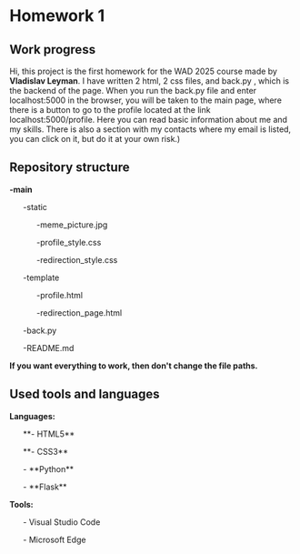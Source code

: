 <h1>Homework 1</h1>

<h2>Work progress</h2>

Hi, this project is the first homework for the WAD 2025 course made by <strong>Vladislav Leyman</strong>.
I have written 2 html, 2 css files, and back.py , which is the backend of the page.
When you run the back.py file and enter localhost:5000 in the browser, you will be taken to the main page, where there is a button to go to the profile located at the link localhost:5000/profile. Here you can read basic information about me and my skills. There is also a section with my contacts where my email is listed, you can click on it, but do it at your own risk.)

<h2>Repository structure</h2>
<strong>-main</strong>
  <ol>-static
   <ol>-meme_picture.jpg</ol>
    <ol>-profile_style.css</ol>
    <ol>-redirection_style.css</ol></ol>
  <ol>-template</h4>
    <ol>-profile.html</ol>
    <ol>-redirection_page.html</ol></ol>
  <ol>-back.py</ol>
  <ol>-README.md</ol>
<strong>If you want everything to work, then don't change the file paths.</strong>
<h2>Used tools and languages</h2>
<strong>Languages:</strong>
 <ol>**- HTML5**</ol>
 <ol>**- CSS3**</ol>
 <ol>- **Python** </ol>
 <ol>- **Flask**</ol>
<strong>Tools:</strong>
<ol>- Visual Studio Code</ol>
<ol>- Microsoft Edge</ol>
